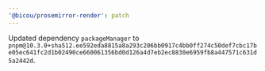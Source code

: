 ```yaml
---
'@bicou/prosemirror-render': patch
---
```


Updated dependency `packageManager` to `pnpm@10.3.0+sha512.ee592eda8815a8a293c206bb0917c4bb0ff274c50def7cbc17be05ec641fc2d1b02490ce660061356bd0d126a4d7eb2ec8830e6959fb8a447571c631d5a2442d`.
